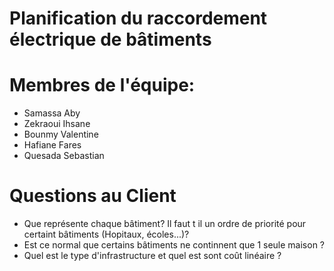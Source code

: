 # Planification du raccordement électrique de bâtiments

# Membres de l'équipe: 
- Samassa	Aby
- Zekraoui	Ihsane
- Bounmy	Valentine
- Hafiane	Fares
- Quesada	Sebastian

# Questions au Client
- Que représente chaque bâtiment? Il faut t il un ordre de priorité pour certaint bâtiments (Hopitaux, écoles...)?
- Est ce normal que certains bâtiments ne continnent que 1 seule maison ?
- Quel est le type d'infrastructure et quel est sont coût linéaire ?
